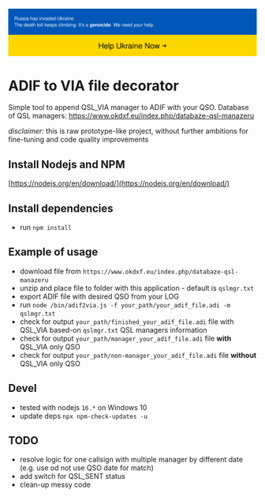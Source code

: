 [![Stand With Ukraine](https://raw.githubusercontent.com/vshymanskyy/StandWithUkraine/main/banner2-direct.svg)](https://supportukrainenow.org/)

# ADIF to VIA file decorator

Simple tool to append QSL_VIA manager to ADIF with your QSO.
Database of QSL managers: https://www.okdxf.eu/index.php/databaze-qsl-manazeru

*disclaimer:* this is raw prototype-like project, without further ambitions for fine-tuning and code quality improvements

## Install Nodejs and NPM

[https://nodejs.org/en/download/](https://nodejs.org/en/download/)

## Install dependencies

- run `npm install`

## Example of usage

- download file from `https://www.okdxf.eu/index.php/databaze-qsl-manazeru`
- unzip and place file to folder with this application - default is `qslmgr.txt`
- export ADIF file with desired QSO from your LOG
- run `node /bin/adif2via.js -f your_path/your_adif_file.adi -m qslmgr.txt`
- check for output `your_path/finished_your_adif_file.adi` file with QSL_VIA based-on `qslmgr.txt` QSL managers information
- check for output `your_path/manager_your_adif_file.adi` file **with** QSL_VIA only QSO
- check for output `your_path/non-manager_your_adif_file.adi` file **without** QSL_VIA only QSO

## Devel

- tested with nodejs `16.*` on Windows 10
- update deps `npx npm-check-updates -u`

## TODO

- resolve logic for one callsign with multiple manager by different date (e.g. use od not use QSO date for match)
- add switch for QSL_SENT status
- clean-up messy code
